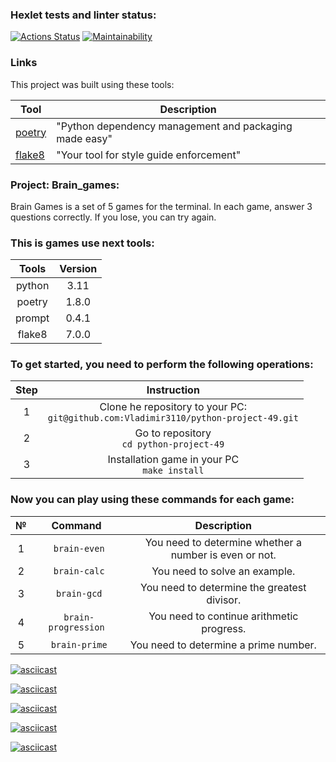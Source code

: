 ### Hexlet tests and linter status:
[![Actions Status](https://github.com/Vladimir3110/python-project-49/actions/workflows/hexlet-check.yml/badge.svg)](https://github.com/Vladimir3110/python-project-49/actions) [![Maintainability](https://api.codeclimate.com/v1/badges/9b8c24ec20c341173598/maintainability)](https://codeclimate.com/github/Vladimir3110/python-project-49/maintainability)

### Links

This project was built using these tools:

|**Tool**                                                      |**Description**                                         |
|--------------------------------------------------------------|--------------------------------------------------------|
| [poetry](https://python-poetry.org/)                         | "Python dependency management and packaging made easy" |
| [flake8](https://flake8.pycqa.org/)                          | "Your tool for style guide enforcement"                |

### Project: Brain_games:

Brain Games is a set of 5 games for the terminal.
In each game, answer 3 questions correctly.
If you lose, you can try again.

### This is games use next tools:

| Tools  | Version |
|:------:|:-------:|
| python |  3.11   |
| poetry |  1.8.0  |
| prompt |  0.4.1  |
| flake8 |  7.0.0  |

### To get started, you need to perform the following operations:

| Step |                                     Instruction                                         |
|:----:|:---------------------------------------------------------------------------------------:|
|  1   | Clone he repository to your PC:<br/>`git@github.com:Vladimir3110/python-project-49.git` |
|  2   |                     Go to repository<br/>`cd python-project-49`                         |
|  3   |                   Installation game in your PC<br/>`make install`                       |

### Now you can play using these commands for each game:

|  №   |       Command        |                      Description                       |
|:----:|:--------------------:|:------------------------------------------------------:|
|  1   |    ` brain-even`     | You need to determine whether a number is even or not. |
|  2   |    ` brain-calc`     |             You need to solve an example.              |
|  3   |     ` brain-gcd`     |      You need to determine the greatest divisor.       |
|  4   | ` brain-progression` |       You need to continue arithmetic progress.        |
|  5   |    ` brain-prime`    |         You need to determine a prime number.          |

[![asciicast](https://asciinema.org/a/3kesNJM44jlddnAG2KW9RYswQ.svg)](https://asciinema.org/a/3kesNJM44jlddnAG2KW9RYswQ)

[![asciicast](https://asciinema.org/a/649342.svg)](https://asciinema.org/a/649342)

[![asciicast](https://asciinema.org/a/648494.svg)](https://asciinema.org/a/648494)

[![asciicast](https://asciinema.org/a/648681.svg)](https://asciinema.org/a/648681)

[![asciicast](https://asciinema.org/a/648821.svg)](https://asciinema.org/a/648821)

